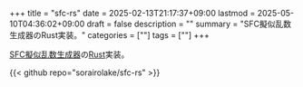 +++
title = "sfc-rs"
date = 2025-02-13T21:17:37+09:00
lastmod = 2025-05-10T04:36:02+09:00
draft = false
description = ""
summary = "SFC擬似乱数生成器のRust実装。"
categories = [""]
tags = [""]
+++

[SFC擬似乱数生成器](https://pracrand.sourceforge.net/RNG_engines.txt)の[Rust](https://www.rust-lang.org/)実装。

{{< github repo="sorairolake/sfc-rs" >}}
